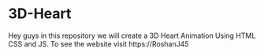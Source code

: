 # 3D-Heart
Hey guys in this repository we will create a 3D Heart Animation Using HTML CSS and JS. To see the website visit https://RoshanJ45
